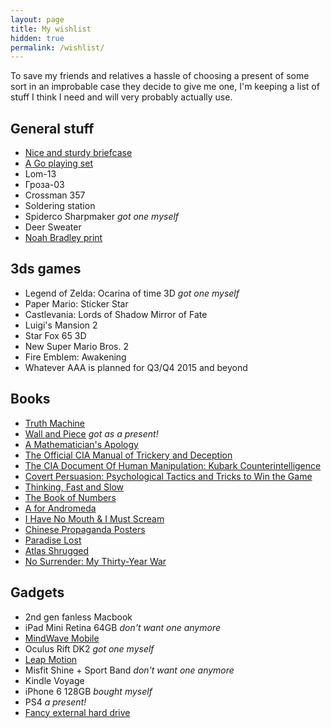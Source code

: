 ```yaml
---
layout: page
title: My wishlist
hidden: true
permalink: /wishlist/
---
```


To save my friends and relatives a hassle of choosing a present of some 
sort in an improbable case they decide to give me one, I'm keeping 
a list of stuff I think I need and will very probably actually use.

## General stuff

* [Nice and sturdy briefcase][briefcase]
* [A Go playing set][go set]
* Lom-13
* Гроза-03
* Crossman 357
* Soldering station
* <span class="done">Spiderco Sharpmaker _got one myself_</span>
* Deer Sweater
* [Noah Bradley print]

## 3ds games

* <span class="done">Legend of Zelda: Ocarina of time 3D _got one myself_</span>
* Paper Mario: Sticker Star
* Castlevania: Lords of Shadow Mirror of Fate
* Luigi's Mansion 2
* Star Fox 65 3D
* New Super Mario Bros. 2
* Fire Emblem: Awakening
* Whatever AAA is planned for Q3/Q4 2015 and beyond

## Books
* [Truth Machine]
* <span class="done">[Wall and Piece] _got as a present!_</span>
* [A Mathematician's Apology]
* [The Official CIA Manual of Trickery and Deception]
* [The CIA Document Of Human Manipulation: Kubark Counterintelligence]
* [Covert Persuasion: Psychological Tactics and Tricks to Win the Game]
* [Thinking, Fast and Slow]
* [The Book of Numbers]
* [A for Andromeda]
* [I Have No Mouth & I Must Scream]
* [Chinese Propaganda Posters]
* [Paradise Lost]
* [Atlas Shrugged]
* [No Surrender: My Thirty-Year War]

## Gadgets
* 2nd gen fanless Macbook
* <span class="done">iPad Mini Retina 64GB _don't want one anymore_</span>
* [MindWave Mobile]
* <span class="done">Oculus Rift DK2 _got one myself_</span>
* [Leap Motion]
* <span class="done">Misfit Shine + Sport Band _don't want one anymore_</span>
* Kindle Voyage
* <span class="done">iPhone 6 128GB _bought myself_</span>
* <span class="done">PS4 _a present!_</span>
* [Fancy external hard drive]


[briefcase]: http://www.saddlebackleather.com/briefcase "An example of a nice and sturdy briefcase"
[go set]: http://igra-go.com/komplekt-go/kupit-komplekt-go-uchenicheskiy/kitayskiy-komplekt-go "GO set"
[Noah Bradley print]: http://store.noahbradley.com/
[Truth Machine]: http://www.amazon.com/gp/product/B000FC1KR0/ref=as_li_qf_sp_asin_il_tl?ie=UTF8&camp=1789&creative=9325&creativeASIN=B000FC1KR0&linkCode=as2&tag=miksblo09-20
[Wall and Piece]: http://www.amazon.com/gp/product/1844137872/ref=as_li_qf_sp_asin_il_tl?ie=UTF8&camp=1789&creative=9325&creativeASIN=1844137872&linkCode=as2&tag=miksblo09-20
[A Mathematician's Apology]: http://www.amazon.com/A-Mathematicians-Apology-Canto-Classics/dp/110760463X/ref=sr_1_1?ie=UTF8&qid=1387408270&sr=8-1&keywords=A+Mathematician%27s+Apology
[The Official CIA Manual of Trickery and Deception]: http://www.amazon.com/The-Official-Manual-Trickery-Deception/dp/0061725897/ref=wl_it_dp_o_pC_nS_nC?ie=UTF8&colid=3R41IPPWSQXT7&coliid=I3U4TSXNO1ANHV
[The CIA Document Of Human Manipulation: Kubark Counterintelligence]: http://www.amazon.com/Document-Human-Manipulation-Counterintelligence-Interrogation/dp/1441412972/ref=wl_it_dp_o_pC_nS_nC?ie=UTF8&colid=3R41IPPWSQXT7&coliid=IBOP53DQF8KR7
[Covert Persuasion: Psychological Tactics and Tricks to Win the Game]: http://www.amazon.com/Covert-Persuasion-Psychological-Tactics-Tricks/dp/0470051418/ref=wl_it_dp_o_pC_nS_nC?ie=UTF8&colid=3R41IPPWSQXT7&coliid=I1ZOLDTKMMYYOG
[Thinking, Fast and Slow]: http://www.amazon.com/Thinking-Fast-Slow-Daniel-Kahneman/dp/0374275637
[The Book of Numbers]: http://www.amazon.com/Book-Numbers-John-H-Conway/dp/038797993X
[A for Andromeda]: http://www.amazon.com/Andromeda-The-Story-Tellers-Fred-Hoyle/dp/0285635883/ref=sr_1_sc_1?ie=UTF8&qid=1336855872&sr=8-1-spell
[I Have No Mouth & I Must Scream]: http://www.amazon.com/Have-No-Mouth-Must-Scream/dp/0759298157
[Chinese Propaganda Posters]: http://www.amazon.com/Chinese-Propaganda-Posters-Collection-Michael/dp/3822826197/
[Paradise Lost]: http://www.amazon.com/Paradise-Lost-John-Milton/dp/1420927000
[Atlas Shrugged]: http://www.amazon.com/Atlas-Shrugged-Ayn-Rand/dp/0451191145
[No Surrender: My Thirty-Year War]: http://www.amazon.com/gp/product/1557506639?ie=UTF8&tag=vicastingcom-20&linkCode=as2&camp=1789&creative=390957&creativeASIN=1557506639
[MindWave Mobile]: http://store.neurosky.com/products/mindwave-mobile
[Leap Motion]: https://www.leapmotion.com/
[Fancy external hard drive]: http://www.amazon.com/Seagate-Portable-External-Silver-STDZ500400/dp/B00PZZZNDE/ref=sr_1_1?sr=8-1&ie=UTF8&keywords=seagate%2Bseven&tag=trust925-20&qid=1429556393 "Seagate Seven 500GB Portable External Hard Drive (Silver) STDZ500400"
